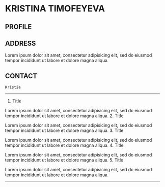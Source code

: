 # KRISTINA TIMOFEYEVA


## PROFILE

## ADDRESS

Lorem ipsum dolor sit amet, consectetur adipisicing elit, sed do eiusmod tempor incididunt ut labore et dolore magna aliqua.

## CONTACT

`Kristia`
***

1.  Title

Lorem ipsum dolor sit amet, consectetur adipisicing elit, sed do eiusmod tempor incididunt ut labore et dolore magna aliqua.
2. Title

Lorem ipsum dolor sit amet, consectetur adipisicing elit, sed do eiusmod tempor incididunt ut labore et dolore magna aliqua.
3. Title

Lorem ipsum dolor sit amet, consectetur adipisicing elit, sed do eiusmod tempor incididunt ut labore et dolore magna aliqua.
4. Title

Lorem ipsum dolor sit amet, consectetur adipisicing elit, sed do eiusmod tempor incididunt ut labore et dolore magna aliqua.
5. Title

Lorem ipsum dolor sit amet, consectetur adipisicing elit, sed do eiusmod tempor incididunt ut labore et dolore magna aliqua.



***
